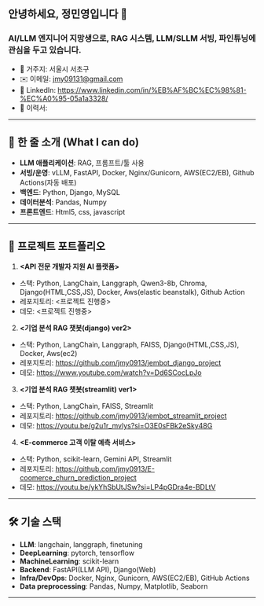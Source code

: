 ## 안녕하세요, **정민영**입니다 👋

### **AI/LLM 엔지니어** 지망생으로, RAG 시스템, LLM/SLLM 서빙, 파인튜닝에 관심을 두고 있습니다.

- 📍 거주지: 서울시 서초구
- ✉️ 이메일: <jmy09131@gmail.com>
- 💼 LinkedIn: <https://www.linkedin.com/in/%EB%AF%BC%EC%98%81-%EC%A0%95-05a1a3328/>
- 📄 이력서:
---

## 🔎 한 줄 소개 (What I can do)
- **LLM 애플리케이션**: RAG, 프롬프트/툴 사용
- **서빙/운영**: vLLM, FastAPI, Docker, Nginx/Gunicorn, AWS(EC2/EB), Github Actions(자동 배포)
- **백엔드**: Python, Django, MySQL
- **데이터분석**: Pandas, Numpy
- **프론트엔드**: Html5, css, javascript

---

## 🚀 프로젝트 포트폴리오

1) **<API 전문 개발자 지원 AI 플랫폼>**  
- 스택: Python, LangChain, Langgraph, Qwen3-8b, Chroma, Django(HTML,CSS,JS), Docker, Aws(elastic beanstalk), Github Action
- 레포지토리: <프로젝트 진행중>
- 데모: <프로젝트 진행중>

2) **<기업 분석 RAG 챗봇(django) ver2>**  
- 스택: Python, LangChain, Langgraph, FAISS, Django(HTML,CSS,JS), Docker, Aws(ec2)
- 레포지토리: <https://github.com/jmy0913/jembot_django_project>
- 데모: <https://www.youtube.com/watch?v=Dd6SCocLpJo> 

3) **<기업 분석 RAG 챗봇(streamlit) ver1>**  
- 스택: Python, LangChain, FAISS, Streamlit
- 레포지토리: <https://github.com/jmy0913/jembot_streamlit_project>
- 데모: <https://youtu.be/g2u1r_mvlys?si=O3E0sFBk2eSky48G>

4) **<E-commerce 고객 이탈 예측 서비스>**  
- 스택: Python, scikit-learn, Gemini API, Streamlit
- 레포지토리: <https://github.com/jmy0913/E-coomerce_churn_prediction_project>
- 데모: <https://youtu.be/ykYhSbUtJSw?si=LP4pGDra4e-BDLtV>

---

## 🛠 기술 스택
- **LLM**: langchain, langgraph, finetuning
- **DeepLearning**: pytorch, tensorflow
- **MachineLearning**: scikit-learn
- **Backend**: FastAPI(LLM API), Django(Web)
- **Infra/DevOps**: Docker, Nginx, Gunicorn, AWS(EC2/EB), GitHub Actions
- **Data preprocessing**: Pandas, Numpy, Matplotlib, Seaborn

---


